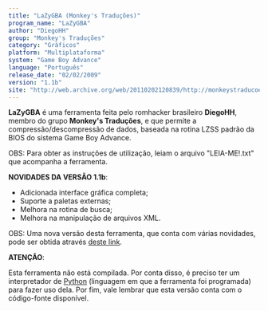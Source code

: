 ```yaml
---
title: "LaZyGBA (Monkey's Traduções)"
program_name: "LaZyGBA"
author: "DiegoHH"
group: "Monkey's Traduções"
category: "Gráficos"
platform: "Multiplataforma"
system: "Game Boy Advance"
language: "Português"
release_date: "02/02/2009"
version: "1.1b"
site: "http://web.archive.org/web/20110202120839/http://monkeystraducoes.com/ (fora do ar)"
---
```

<b>LaZyGBA</b> é uma ferramenta feita pelo romhacker brasileiro <b>DiegoHH</b>, membro do grupo <b>Monkey's Traduções</b>, e que permite a compressão/descompressão de dados, baseada na rotina LZSS padrão da BIOS do sistema Game Boy Advance.

OBS: Para obter as instruções de utilização, leiam o arquivo "LEIA-ME!.txt" que acompanha a ferramenta.

<b>NOVIDADES DA VERSÃO 1.1b</b>:

- Adicionada interface gráfica completa;
- Suporte a paletas externas;
- Melhora na rotina de busca;
- Melhora na manipulação de arquivos XML.

OBS: Uma nova versão desta ferramenta, que conta com várias novidades, pode ser obtida através <a href="https://romhackers.org/utilitarios/graficos/lazynds/">deste link</a>.

<b>ATENÇÃO</b>:

Esta ferramenta não está compilada. Por conta disso, é preciso ter um interpretador de <a href="http://www.python.org/">Python</a> (linguagem em que a ferramenta foi programada) para fazer uso dela. Por fim, vale lembrar que esta versão conta com o código-fonte disponível.
